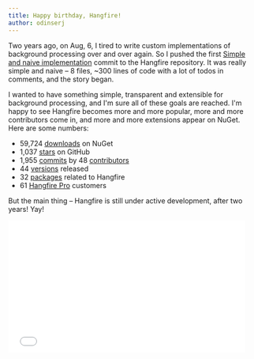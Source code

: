 ```yaml
---
title: Happy birthday, Hangfire!
author: odinserj
---
```


Two years ago, on Aug, 6, I tired to write custom implementations of background processing over and over again. So I pushed the first [Simple and naive implementation](https://github.com/HangfireIO/Hangfire/tree/d58a619ebc487ef28bef8c6e7f4df8e1d51ee8c5) commit to the Hangfire repository. It was really simple and naive – 8 files, ~300 lines of code with a lot of todos in comments, and the story began. 

I wanted to have something simple, transparent and extensible for background processing, and I'm sure all of these goals are reached. I'm happy to see Hangfire becomes more and more popular, more and more contributors come in, and more and more extensions appear on NuGet. Here are some numbers:

* 59,724 [downloads](https://www.nuget.org/packages/Hangfire.Core/) on NuGet
* 1,037 [stars](https://github.com/HangfireIO/Hangfire/stargazers) on GitHub
* 1,955 [commits](https://github.com/HangfireIO/Hangfire/commits/dev) by 48 [contributors](https://github.com/HangfireIO/Hangfire/graphs/contributors)
* 44 [versions](https://github.com/HangfireIO/Hangfire/releases) released
* 32 [packages](https://www.nuget.org/packages?q=hangfire) related to Hangfire
* 61 [Hangfire Pro](http://hangfire.io/pro/) customers

But the main thing – Hangfire is still under active development, after two years! Yay!


<iframe sandbox="allow-scripts" src="//giphy.com/embed/FexaeUC89MDAs" width="480" height="268" frameBorder="0" style="max-width: 100%" class="giphy-embed" webkitAllowFullScreen mozallowfullscreen allowFullScreen></iframe>
